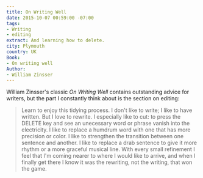 ```yaml
---
title: On Writing Well
date: 2015-10-07 00:59:00 -07:00
tags:
- Writing
- editing
extract: And learning how to delete.
city: Plymouth
country: UK
Book:
- On writing well
Author:
- William Zinsser
---
```


William Zinsser's classic *On Writing Well* contains outstanding advice for writers, but the part I constantly think about is the section on editing:

> Learn to enjoy this tidying process. I don't like to write; I like to have written. But I love to rewrite. I especially like to cut: to press the DELETE key and see an unecessary word or phrase vanish into the electricity. I like to replace a humdrum word with one that has more precision or color. I like to strengthen the transition between one sentence and another. I like to replace a drab sentence to give it more rhythm or a more graceful musical line. With every small refinement I feel that I'm coming nearer to where I would like to arrive, and when I finally get there I know it was the rewriting, not the writing, that won the game.

